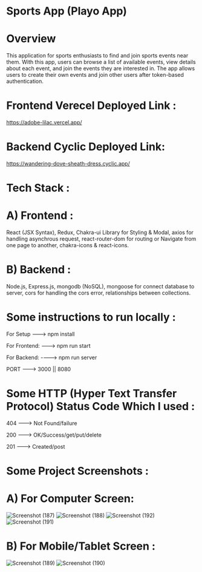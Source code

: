 # Sports App (Playo App)
# Overview
This application for sports enthusiasts to find and join sports events near them. With this app, users can browse a list of available events, view details about each event, and join the events they are interested in. The app allows users to create their own events and join other users after token-based authentication.

# Frontend Verecel Deployed Link :
https://adobe-lilac.vercel.app/
# Backend Cyclic Deployed Link: 
https://wandering-dove-sheath-dress.cyclic.app/

# Tech Stack :
# A) Frontend :
React (JSX Syntax), Redux, Chakra-ui Library for Styling & Modal, axios for handling asynchrous request, react-router-dom for routing or Navigate from one page to another, chakra-icons & react-icons.
# B) Backend :
Node.js, Express.js, mongodb (NoSQL), mongoose for connect database to server, cors for handling the cors error, relationships between collections.

# Some instructions to run locally :
For Setup ---> npm install

For Frontend: ---> npm run start

For Backend: ----> npm run server

PORT ---> 3000 || 8080

# Some HTTP (Hyper Text Transfer Protocol) Status Code Which I used :
404 ---> Not Found/failure

200 --->  OK/Success/get/put/delete

201 ---> Created/post

# Some Project Screenshots :
# A) For Computer Screen:
![Screenshot (187)](https://user-images.githubusercontent.com/104748364/230793064-bf3d5502-ba43-4104-a7e8-c0b07534db02.png)
![Screenshot (188)](https://user-images.githubusercontent.com/104748364/230793067-ed0e3844-26c0-43c7-924d-ba5030d59051.png)
![Screenshot (192)](https://user-images.githubusercontent.com/104748364/230793098-3edb2b58-2863-4675-b2e4-f648ac27efa2.png)
![Screenshot (191)](https://user-images.githubusercontent.com/104748364/230793104-90471bce-551c-4d59-8096-f9d20512e397.png)

# B) For Mobile/Tablet Screen :
![Screenshot (189)](https://user-images.githubusercontent.com/104748364/230793082-43e6fbbb-20c0-4c4a-900f-7683bc308f07.png)
![Screenshot (190)](https://user-images.githubusercontent.com/104748364/230793093-f6149e96-d8f8-4280-a520-66d03a033106.png)
